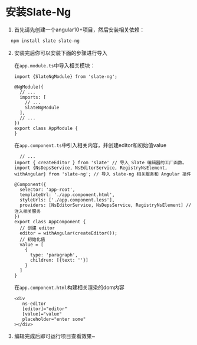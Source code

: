 # 安装Slate-Ng

1. 首先请先创建一个angular10+项目，然后安装相关依赖：
```zsh
  npm install slate slate-ng
```
2. 安装完后你可以安装下面的步骤进行导入
    
    在`app.module.ts`中导入相关模块：
    ```
    import {SlateNgModule} from 'slate-ng';
    
    @NgModule({
      // ...
      imports: [
        // ...
        SlateNgModule
      ],
      // ...
    })
    export class AppModule {
    }
    ```
    在`app.component.ts`中引入相关内容，并创建editor和初始值value
    ```
      // ...
    import { createEditor } from 'slate' // 导入 Slate 编辑器的工厂函数。
    import {NsDepsService, NsEditorService, RegistryNsElement, withAngular} from 'slate-ng'; // 导入 slate-ng 相关服务和 Angular 插件
    
    @Component({
      selector: 'app-root',
      templateUrl: './app.component.html',
      styleUrls: ['./app.component.less'],
      providers: [NsEditorService, NsDepsService, RegistryNsElement] // 注入相关服务
    })
    export class AppComponent {
      // 创建 editor
      editor = withAngular(createEditor());
      // 初始化值
      value = [
        {
          type: 'paragraph',
          children: [{text: ''}]
        }
      ]
    }
    ```
    在`app.component.html`构建相关渲染的dom内容
    ```
    <div
       ns-editor
       [editor]="editor"
       [value]="value"
       placeholder="enter some"
    ></div>   
    ```
3. 编辑完成后即可运行项目查看效果~
